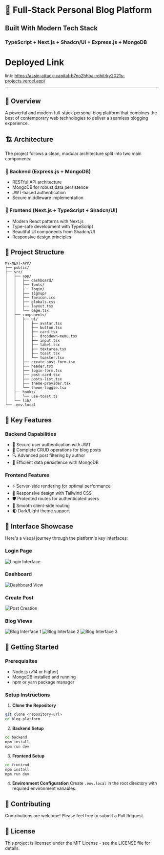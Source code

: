 # 🚀 Full-Stack Personal Blog Platform

## **Built With Modern Tech Stack**
### TypeScript + Next.js + Shadcn/UI + Express.js + MongoDB

# Deployed Link
link: https://assin-attack-capital-b7no2hhba-rohitrky2021s-projects.vercel.app/

---

## 🌟 Overview

A powerful and modern full-stack personal blog platform that combines the best of contemporary web technologies to deliver a seamless blogging experience.

## 🏗️ Architecture

The project follows a clean, modular architecture split into two main components:

### 🎯 Backend (Express.js + MongoDB)
- RESTful API architecture
- MongoDB for robust data persistence
- JWT-based authentication
- Secure middleware implementation

### 🎨 Frontend (Next.js + TypeScript + Shadcn/UI)
- Modern React patterns with Next.js
- Type-safe development with TypeScript
- Beautiful UI components from Shadcn/UI
- Responsive design principles

## 📁 Project Structure

```
MY-NEXT-APP/
├── public/
├── src/
│   ├── app/
│   │   ├── dashboard/
│   │   ├── fonts/
│   │   ├── login/
│   │   ├── signup/
│   │   ├── favicon.ico
│   │   ├── globals.css
│   │   ├── layout.tsx
│   │   └── page.tsx
│   ├── components/
│   │   ├── ui/
│   │   │   ├── avatar.tsx
│   │   │   ├── button.tsx
│   │   │   ├── card.tsx
│   │   │   ├── dropdown-menu.tsx
│   │   │   ├── input.tsx
│   │   │   ├── label.tsx
│   │   │   ├── textarea.tsx
│   │   │   ├── toast.tsx
│   │   │   └── toaster.tsx
│   │   ├── create-post-form.tsx
│   │   ├── header.tsx
│   │   ├── login-form.tsx
│   │   ├── post-card.tsx
│   │   ├── posts-list.tsx
│   │   ├── theme-provider.tsx
│   │   └── theme-toggle.tsx
│   ├── hooks/
│   │   └── use-toast.ts
│   └── lib/
└── .env.local
```

## 🎯 Key Features

### Backend Capabilities
- 🔐 Secure user authentication with JWT
- 📝 Complete CRUD operations for blog posts
- 🔍 Advanced post filtering by author
- 💾 Efficient data persistence with MongoDB

### Frontend Features
- ⚡ Server-side rendering for optimal performance
- 🎨 Responsive design with Tailwind CSS
- 🛡️ Protected routes for authenticated users
- 🔄 Smooth client-side routing
- 🌓 Dark/Light theme support

## 📸 Interface Showcase

Here's a visual journey through the platform's key interfaces:

### Login Page
![Login Interface](Assets/s1.png)

### Dashboard
![Dashboard View](Assets/s2.png)

### Create Post
![Post Creation](Assets/s3.png)

### Blog Views
![Blog Interface 1](Assets/s4.png)
![Blog Interface 2](Assets/s5.png)
![Blog Interface 3](Assets/s6.png)

## 🚀 Getting Started

### Prerequisites
- Node.js (v14 or higher)
- MongoDB installed and running
- npm or yarn package manager

### Setup Instructions

1. **Clone the Repository**
```bash
git clone <repository-url>
cd blog-platform
```

2. **Backend Setup**
```bash
cd backend
npm install
npm run dev
```

3. **Frontend Setup**
```bash
cd frontend
npm install
npm run dev
```

4. **Environment Configuration**
Create `.env.local` in the root directory with required environment variables.

## 🤝 Contributing

Contributions are welcome! Please feel free to submit a Pull Request.

## 📄 License

This project is licensed under the MIT License - see the LICENSE file for details.